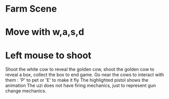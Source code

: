# Farm Scene

# Move with w,a,s,d 
# Left mouse to shoot
Shoot the white cow to reveal the golden cow, shoot the golden cow to reveal a box, collect the box to end game.
Go near the cows to interact with them : 'P' to pet or 'E' to make it fly 
The highlighted pistol shows the animation
The uzi does not have firing mechanics, just to represent gun change mechanics.


